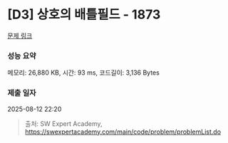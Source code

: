 # [D3] 상호의 배틀필드 - 1873 

[문제 링크](https://swexpertacademy.com/main/code/problem/problemDetail.do?contestProbId=AV5LyE7KD2ADFAXc) 

### 성능 요약

메모리: 26,880 KB, 시간: 93 ms, 코드길이: 3,136 Bytes

### 제출 일자

2025-08-12 22:20



> 출처: SW Expert Academy, https://swexpertacademy.com/main/code/problem/problemList.do